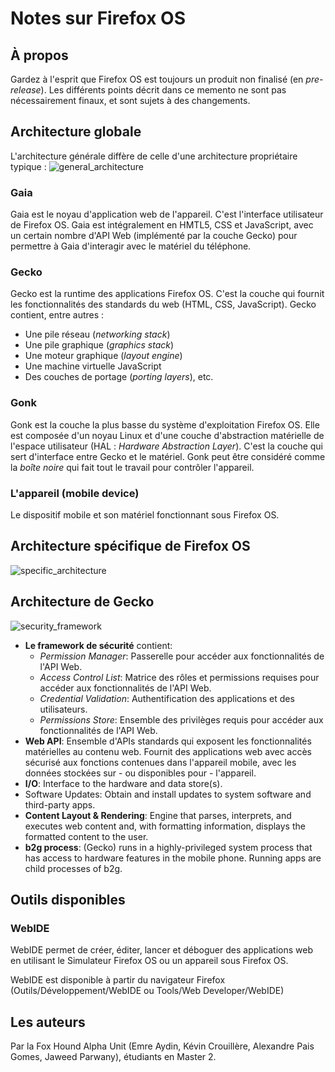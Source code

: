 # Notes sur Firefox OS

## À propos
Gardez à l'esprit que Firefox OS est toujours un produit non finalisé (en *pre-release*). Les différents points décrit dans ce memento ne sont pas nécessairement finaux, et sont sujets à des changements.

## Architecture globale
L'architecture générale diffère de celle d'une architecture propriétaire typique :
![general_architecture](https://mdn.mozillademos.org/files/9487/general-architecture.png)

### Gaia
Gaia est le noyau d'application web de l'appareil. C'est l'interface utilisateur de Firefox OS. Gaia est intégralement en HMTL5, CSS et JavaScript, avec un certain nombre d'API Web (implémenté par la couche Gecko) pour permettre à Gaia d'interagir avec le matériel du téléphone.


### Gecko
Gecko est la runtime des applications Firefox OS. C'est la couche qui fournit les fonctionnalités des standards du web (HTML, CSS, JavaScript).
Gecko contient, entre autres :

* Une pile réseau (*networking stack*)
* Une pile graphique (*graphics stack*)
* Une moteur graphique (*layout engine*)
* Une machine virtuelle JavaScript
* Des couches de portage (*porting layers*), etc.


### Gonk
Gonk est la couche la plus basse du système d'exploitation Firefox OS. Elle est composée d'un noyau Linux et d'une couche d'abstraction matérielle de l'espace utilisateur (HAL : *Hardware Abstraction Layer*). C'est la couche qui sert d'interface entre Gecko et le matériel. Gonk peut être considéré comme la *boîte noire* qui fait tout le travail pour contrôler l'appareil.

### L'appareil (mobile device)
Le dispositif mobile et son matériel fonctionnant sous Firefox OS.

## Architecture spécifique de Firefox OS
![specific_architecture](https://mdn.mozillademos.org/files/4605/FirefoxOS.png)

## Architecture de Gecko
![security_framework](https://mdn.mozillademos.org/files/5027/securityframework.png)

* **Le framework de sécurité** contient:
	* *Permission Manager*: Passerelle pour accéder aux fonctionnalités de l'API Web.
	* *Access Control List*: Matrice des rôles et permissions requises pour accéder aux fonctionnalités de l'API Web.
	* *Credential Validation*: Authentification des applications et des utilisateurs.
	* *Permissions Store*: Ensemble des privilèges requis pour accéder aux fonctionnalités de l'API Web.
* **Web API**: Ensemble d'APIs standards qui exposent les fonctionnalités matérielles au contenu web. Fournit des applications web avec accès sécurisé aux fonctions contenues dans l'appareil mobile, avec les données stockées sur - ou disponibles pour - l'appareil.
* **I/O**: Interface to the hardware and data store(s).
* Software Updates: Obtain and install updates to system software and third-party apps.
* **Content Layout & Rendering**: Engine that parses, interprets, and executes web content and, with formatting information, displays the formatted content to the user.
* **b2g process**: (Gecko) runs in a highly-privileged system process that has access to hardware features in the mobile phone. Running apps are child processes of b2g.

## Outils disponibles
### WebIDE
WebIDE permet de créer, éditer, lancer et déboguer des applications web en utilisant le Simulateur Firefox OS ou un appareil sous Firefox OS.

WebIDE est disponible à partir du navigateur Firefox (Outils/Développement/WebIDE ou Tools/Web Developer/WebIDE)


## Les auteurs
Par la Fox Hound Alpha Unit (Emre Aydin, Kévin Crouillère, Alexandre Pais Gomes, Jaweed Parwany), étudiants en Master 2.